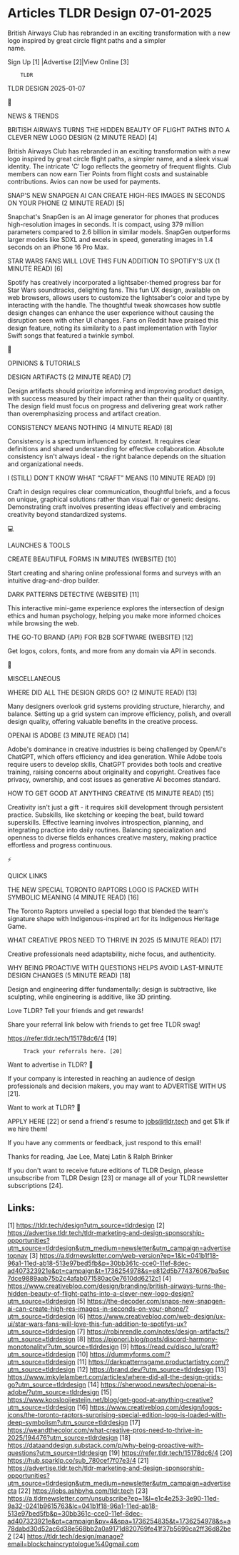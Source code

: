 # Articles TLDR Design 07-01-2025

British Airways Club has rebranded in an exciting transformation with
a new logo inspired by great circle flight paths and a simpler
name. ‌ ‌ ‌ ‌ ‌ ‌ ‌ ‌ ‌ ‌ ‌ ‌ ‌ ‌ ‌ ‌ ‌ ‌ ‌ ‌ ‌ ‌ ‌ ‌ ‌ ‌  ‌ ‌ ‌ ‌ ‌ ‌ ‌ ‌ ‌ ‌ ‌ ‌ ‌ ‌ ‌ ‌ ‌ ‌ ‌ ‌ ‌ ‌ ‌ ‌ ‌ ‌ 


 Sign Up [1] |Advertise [2]|View Online [3] 

		TLDR 

TLDR DESIGN 2025-01-07

📱 

NEWS & TRENDS

 BRITISH AIRWAYS TURNS THE HIDDEN BEAUTY OF FLIGHT PATHS INTO A CLEVER
NEW LOGO DESIGN (2 MINUTE READ) [4] 

 British Airways Club has rebranded in an exciting transformation with
a new logo inspired by great circle flight paths, a simpler name, and
a sleek visual identity. The intricate 'C' logo reflects the geometry
of frequent flights. Club members can now earn Tier Points from flight
costs and sustainable contributions. Avios can now be used for
payments. 

 SNAP'S NEW SNAPGEN AI CAN CREATE HIGH-RES IMAGES IN SECONDS ON YOUR
PHONE (2 MINUTE READ) [5] 

 Snapchat's SnapGen is an AI image generator for phones that produces
high-resolution images in seconds. It is compact, using 379 million
parameters compared to 2.6 billion in similar models. SnapGen
outperforms larger models like SDXL and excels in speed, generating
images in 1.4 seconds on an iPhone 16 Pro Max. 

 STAR WARS FANS WILL LOVE THIS FUN ADDITION TO SPOTIFY'S UX (1 MINUTE
READ) [6] 

 Spotify has creatively incorporated a lightsaber-themed progress bar
for Star Wars soundtracks, delighting fans. This fun UX design,
available on web browsers, allows users to customize the lightsaber's
color and type by interacting with the handle. The thoughtful tweak
showcases how subtle design changes can enhance the user experience
without causing the disruption seen with other UI changes. Fans on
Reddit have praised this design feature, noting its similarity to a
past implementation with Taylor Swift songs that featured a twinkle
symbol. 

🚀 

OPINIONS & TUTORIALS

 DESIGN ARTIFACTS (2 MINUTE READ) [7] 

 Design artifacts should prioritize informing and improving product
design, with success measured by their impact rather than their
quality or quantity. The design field must focus on progress and
delivering great work rather than overemphasizing process and artifact
creation. 

 CONSISTENCY MEANS NOTHING (4 MINUTE READ) [8] 

 Consistency is a spectrum influenced by context. It requires clear
definitions and shared understanding for effective collaboration.
Absolute consistency isn't always ideal - the right balance depends on
the situation and organizational needs. 

 I (STILL) DON'T KNOW WHAT “CRAFT” MEANS (10 MINUTE READ) [9] 

 Craft in design requires clear communication, thoughtful briefs, and
a focus on unique, graphical solutions rather than visual flair or
generic designs. Demonstrating craft involves presenting ideas
effectively and embracing creativity beyond standardized systems. 

💻 

LAUNCHES & TOOLS

 CREATE BEAUTIFUL FORMS IN MINUTES (WEBSITE) [10] 

 Start creating and sharing online professional forms and surveys with
an intuitive drag-and-drop builder. 

 DARK PATTERNS DETECTIVE (WEBSITE) [11] 

 This interactive mini-game experience explores the intersection of
design ethics and human psychology, helping you make more informed
choices while browsing the web. 

 THE GO-TO BRAND {API} FOR B2B SOFTWARE (WEBSITE) [12] 

 Get logos, colors, fonts, and more from any domain via API in
seconds. 

🎁 

MISCELLANEOUS

 WHERE DID ALL THE DESIGN GRIDS GO? (2 MINUTE READ) [13] 

 Many designers overlook grid systems providing structure, hierarchy,
and balance. Setting up a grid system can improve efficiency, polish,
and overall design quality, offering valuable benefits in the creative
process. 

 OPENAI IS ADOBE (3 MINUTE READ) [14] 

 Adobe's dominance in creative industries is being challenged by
OpenAI's ChatGPT, which offers efficiency and idea generation. While
Adobe tools require users to develop skills, ChatGPT provides both
tools and creative training, raising concerns about originality and
copyright. Creatives face privacy, ownership, and cost issues as
generative AI becomes standard. 

 HOW TO GET GOOD AT ANYTHING CREATIVE (15 MINUTE READ) [15] 

 Creativity isn't just a gift - it requires skill development through
persistent practice. Subskills, like sketching or keeping the beat,
build toward superskills. Effective learning involves introspection,
planning, and integrating practice into daily routines. Balancing
specialization and openness to diverse fields enhances creative
mastery, making practice effortless and progress continuous. 

⚡ 

QUICK LINKS

 THE NEW SPECIAL TORONTO RAPTORS LOGO IS PACKED WITH SYMBOLIC MEANING
(4 MINUTE READ) [16] 

 The Toronto Raptors unveiled a special logo that blended the team's
signature shape with Indigenous-inspired art for its Indigenous
Heritage Game. 

 WHAT CREATIVE PROS NEED TO THRIVE IN 2025 (5 MINUTE READ) [17] 

 Creative professionals need adaptability, niche focus, and
authenticity. 

 WHY BEING PROACTIVE WITH QUESTIONS HELPS AVOID LAST-MINUTE DESIGN
CHANGES (5 MINUTE READ) [18] 

 Design and engineering differ fundamentally: design is subtractive,
like sculpting, while engineering is additive, like 3D printing. 

Love TLDR? Tell your friends and get rewards!

 Share your referral link below with friends to get free TLDR swag! 

 https://refer.tldr.tech/15178dc6/4 [19] 

		 Track your referrals here. [20] 

Want to advertise in TLDR? 📰

 If your company is interested in reaching an audience of design
professionals and decision makers, you may want to ADVERTISE WITH US
[21]. 

Want to work at TLDR? 💼

 APPLY HERE [22] or send a friend's resume to jobs@tldr.tech and get
$1k if we hire them! 

 If you have any comments or feedback, just respond to this email! 

Thanks for reading, 
Jae Lee, Matej Latin & Ralph Brinker 

If you don't want to receive future editions of TLDR Design, please
unsubscribe from TLDR Design [23] or manage all of your TLDR
newsletter subscriptions [24]. 

 

Links:
------
[1] https://tldr.tech/design?utm_source=tldrdesign
[2] https://advertise.tldr.tech/tldr-marketing-and-design-sponsorship-opportunities?utm_source=tldrdesign&utm_medium=newsletter&utm_campaign=advertisetopnav
[3] https://a.tldrnewsletter.com/web-version?ep=1&lc=041b1f18-96a1-11ed-ab18-513e97bed5fb&p=30bb361c-cce0-11ef-8dec-ad407323921e&pt=campaign&t=1736254978&s=e812d5b774376067ba5ec7dce9889aab75b2c4afab071580ac0e7610dd6212c1
[4] https://www.creativebloq.com/design/branding/british-airways-turns-the-hidden-beauty-of-flight-paths-into-a-clever-new-logo-design?utm_source=tldrdesign
[5] https://the-decoder.com/snaps-new-snapgen-ai-can-create-high-res-images-in-seconds-on-your-phone/?utm_source=tldrdesign
[6] https://www.creativebloq.com/web-design/ux-ui/star-wars-fans-will-love-this-fun-addition-to-spotifys-ux?utm_source=tldrdesign
[7] https://robinrendle.com/notes/design-artifacts/?utm_source=tldrdesign
[8] https://pjonori.blog/posts/discord-harmony-monotonality/?utm_source=tldrdesign
[9] https://read.cv/disco_lu/craft?utm_source=tldrdesign
[10] https://dummyforms.com/?utm_source=tldrdesign
[11] https://darkpatternsgame.productartistry.com/?utm_source=tldrdesign
[12] https://brand.dev/?utm_source=tldrdesign
[13] https://www.imkylelambert.com/articles/where-did-all-the-design-grids-go?utm_source=tldrdesign
[14] https://sherwood.news/tech/openai-is-adobe/?utm_source=tldrdesign
[15] https://www.kooslooijesteijn.net/blog/get-good-at-anything-creative?utm_source=tldrdesign
[16] https://www.creativebloq.com/design/logos-icons/the-toronto-raptors-surprising-special-edition-logo-is-loaded-with-deep-symbolism?utm_source=tldrdesign
[17] https://weandthecolor.com/what-creative-pros-need-to-thrive-in-2025/194476?utm_source=tldrdesign
[18] https://dataanddesign.substack.com/p/why-being-proactive-with-questions?utm_source=tldrdesign
[19] https://refer.tldr.tech/15178dc6/4
[20] https://hub.sparklp.co/sub_780cef7f07e3/4
[21] https://advertise.tldr.tech/tldr-marketing-and-design-sponsorship-opportunities?utm_source=tldrdesign&utm_medium=newsletter&utm_campaign=advertisecta
[22] https://jobs.ashbyhq.com/tldr.tech
[23] https://a.tldrnewsletter.com/unsubscribe?ep=1&l=e1c4e253-3e90-11ed-9a32-0241b9615763&lc=041b1f18-96a1-11ed-ab18-513e97bed5fb&p=30bb361c-cce0-11ef-8dec-ad407323921e&pt=campaign&pv=4&spa=1736254835&t=1736254978&s=a78dabd30d52ac6d38e568bb2a0a9171d820769fe41f37b5699ca2ff36d82be2
[24] https://tldr.tech/design/manage?email=blockchaincryptologue%40gmail.com